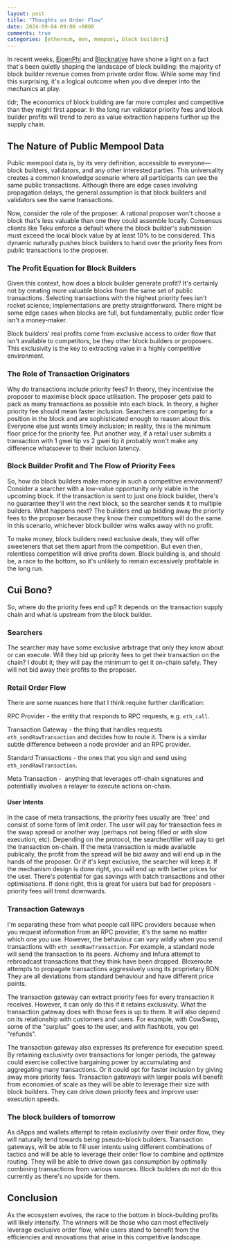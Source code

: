 ```yaml
---
layout: post
title: "Thoughts on Order Flow"
date: 2024-09-04 09:00 +0000
comments: true
categories: [ethereum, mev, mempool, block builders]
---
```


In recent weeks, [EigenPhi](https://eigenphi.substack.com/p/private-order-flows-the-sleeve-bidding) and [Blocknative](https://www.blocknative.com/blog/ethereum-private-transactions-the-flippening) have shone a light on a fact that's been quietly shaping the landscape of block building: the majority of block builder revenue comes from private order flow. While some may find this surprising, it's a logical outcome when you dive deeper into the mechanics at play.

tldr; The economics of block building are far more complex and competitive than they might first appear. In the long run validator priority fees and block builder profits will trend to zero as value extraction happens further up the supply chain.

## The Nature of Public Mempool Data

Public mempool data is, by its very definition, accessible to everyone—block builders, validators, and any other interested parties. This universality creates a common knowledge scenario where all participants can see the same public transactions. Although there are edge cases involving propagation delays, the general assumption is that block builders and validators see the same transactions.

Now, consider the role of the proposer. A rational proposer won't choose a block that's less valuable than one they could assemble locally. Consensus clients like Teku enforce a default where the block builder's submission must exceed the local block value by at least 10% to be considered. This dynamic naturally pushes block builders to hand over the priority fees from public transactions to the proposer.

### The Profit Equation for Block Builders

Given this context, how does a block builder generate profit? It's certainly not by creating more valuable blocks from the same set of public transactions. Selecting transactions with the highest priority fees isn't rocket science; implementations are pretty straightforward. There might be some edge cases when blocks are full, but fundamentally, public order flow isn't a money-maker.

Block builders' real profits come from exclusive access to order flow that isn't available to competitors, be they other block builders or proposers. This exclusivity is the key to extracting value in a highly competitive environment.

### The Role of Transaction Originators

Why do transactions include priority fees? In theory, they incentivise the proposer to maximise block space utilisation. The proposer gets paid to pack as many transactions as possible into each block. In theory, a higher priority fee should mean faster inclusion. Searchers are competing for a position in the block and are sophisticated enough to reason about this. Everyone else just wants timely inclusion; in reality, this is the minimum floor price for the priority fee. Put another way, if a retail user submits a transaction with 1 gwei tip vs 2 gwei tip it probably won't make any difference whatsoever to their incluion latency.

### Block Builder Profit and The Flow of Priority Fees

So, how do block builders make money in such a competitive environment? Consider a searcher with a low-value opportunity only viable in the upcoming block. If the transaction is sent to just one block builder, there's no guarantee they'll win the next block, so the searcher sends it to multiple builders. What happens next? The builders end up bidding away the priority fees to the proposer because they know their competitors will do the same. In this scenario, whichever block builder wins walks away with no profit.

To make money, block builders need exclusive deals, they will offer sweeteners that set them apart from the competition. But even then,  relentless competition will drive profits down. Block building is, and should be, a race to the bottom, so it's unlikely to remain excessively profitable in the long run.

## Cui Bono?

So, where do the priority fees end up? It depends on the transaction supply chain and what is upstream from the block builder. 

### Searchers
The searcher may have some exclusive arbitrage that only they know about or can execute. Will they bid up priority fees to get their transaction on the chain? I doubt it; they will pay the minimum to get it on-chain safely. They will not bid away their profits to the proposer.

### Retail Order Flow
There are some nuances here that I think require further clarification:

RPC Provider - the entity that responds to RPC requests, e.g. `eth_call`.

Transaction Gateway - the thing that handles requests `eth_sendRawTransaction` and decides how to route it. There is a similar subtle difference between a node provider and an RPC provider.

Standard Transactions - the ones that you sign and send using `eth_sendRawTransaction`. 

Meta Transaction -  anything that leverages off-chain signatures and potentially involves a relayer to execute actions on-chain.

#### User Intents 
In the case of meta transactions, the priority fees usually are 'free' and consist of some form of limit order. The user will pay for transaction fees in the swap spread or another way (perhaps not being filled or with slow execution, etc). Depending on the protocol, the searcher/filler will pay to get the transaction on-chain. If the meta transaction is made available publically, the profit from the spread will be bid away and will end up in the hands of the proposer. Or if it's kept exclusive, the searcher will keep it. If the mechanism design is done right, you will end up with better prices for the user. There's potential for gas savings with batch transactions and other optimisations. If done right, this is great for users but bad for proposers - priority fees will trend downwards. 

### Transaction Gateways
I'm separating these from what people call RPC providers because when you request information from an RPC provider, it's the same no matter which one you use. However, the behaviour can vary wildly when you send transactions with `eth_sendRawTransaction`. For example, a standard node will send the transaction to its peers. Alchemy and Infura attempt to rebroadcast transactions that they think have been dropped. Bloxeroute attempts to propagate transactions aggressively using its proprietary BDN. They are all deviations from standard behaviour and have different price points.

The transaction gateway can extract priority fees for every transaction it receives. However, it can only do this if it retains exclusivity. What the transaction gateway does with those fees is up to them. It will also depend on its relationship with customers and users. For example, with CowSwap, some of the "surplus" goes to the user, and with flashbots, you get "refunds". 

The transaction gateway also expresses its preference for execution speed. By retaining exclusivity over transactions for longer periods, the gateway could exercise collective bargaining power by accumulating and aggregating many transactions. Or it could opt for faster inclusion by giving away more priority fees. Transaction gateways with larger pools will benefit from economies of scale as they will be able to leverage their size with block builders. They can drive down priority fees and improve user execution speeds. 

### The block builders of tomorrow
As dApps and wallets attempt to retain exclusivity over their order flow, they will naturally tend towards being pseudo-block builders. Transaction gateways, will be able to fill user intents using different combinations of tactics and will be able to leverage their order flow to combine and optimize routing. They will be able to drive down gas consumption by optimally combining transactions from various sources. Block builders do not do this currently as there's no upside for them. 


## Conclusion
As the ecosystem evolves, the race to the bottom in block-building profits will likely intensify. The winners will be those who can most effectively leverage exclusive order flow, while users stand to benefit from the efficiencies and innovations that arise in this competitive landscape.

